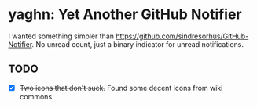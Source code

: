 # yaghn: Yet Another GitHub Notifier

I wanted something simpler than https://github.com/sindresorhus/GitHub-Notifier.
No unread count, just a binary indicator for unread notifications.

## TODO

- [x] ~~Two icons that don't suck.~~ Found some decent icons from wiki commons.
